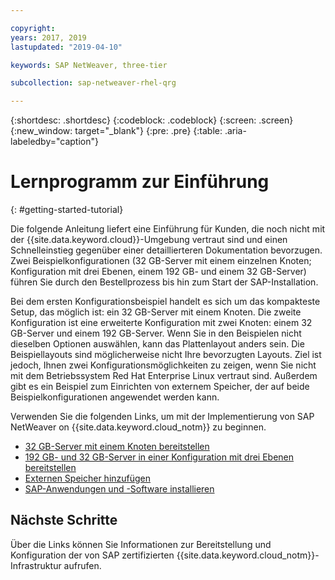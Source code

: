 ```yaml
---

copyright:
years: 2017, 2019
lastupdated: "2019-04-10"

keywords: SAP NetWeaver, three-tier

subcollection: sap-netweaver-rhel-qrg

---
```


{:shortdesc: .shortdesc}
{:codeblock: .codeblock}
{:screen: .screen}
{:new_window: target="_blank"}
{:pre: .pre}
{:table: .aria-labeledby="caption"}

# Lernprogramm zur Einführung
{: #getting-started-tutorial}

Die folgende Anleitung liefert eine Einführung für Kunden, die noch nicht mit der {{site.data.keyword.cloud}}-Umgebung vertraut sind und einen Schnelleinstieg gegenüber einer detaillierteren Dokumentation bevorzugen. Zwei Beispielkonfigurationen (32 GB-Server mit einem einzelnen Knoten; Konfiguration mit drei Ebenen, einem 192 GB- und einem 32 GB-Server) führen Sie durch den Bestellprozess bis hin zum Start der SAP-Installation.

Bei dem ersten Konfigurationsbeispiel handelt es sich um das kompakteste Setup, das möglich ist: ein 32 GB-Server mit einem Knoten. Die zweite Konfiguration ist eine erweiterte Konfiguration mit zwei Knoten: einem 32 GB-Server und einem 192 GB-Server. Wenn Sie in den Beispielen nicht dieselben Optionen auswählen, kann das Plattenlayout anders sein. Die Beispiellayouts sind möglicherweise nicht Ihre bevorzugten Layouts. Ziel ist jedoch, Ihnen zwei Konfigurationsmöglichkeiten zu zeigen, wenn Sie nicht mit dem Betriebssystem Red Hat Enterprise Linux vertraut sind. Außerdem gibt es ein Beispiel zum Einrichten von externem Speicher, der auf beide Beispielkonfigurationen angewendet werden kann.

Verwenden Sie die folgenden Links, um mit der Implementierung von SAP NetWeaver on {{site.data.keyword.cloud_notm}} zu beginnen.

  * [32 GB-Server mit einem Knoten bereitstellen](/docs/infrastructure/sap-netweaver-rhel-qrg?topic=sap-netweaver-rhel-qrg-provisioning-a-32-gb-single-node-server#install_32GB)
  * [192 GB- und 32 GB-Server in einer Konfiguration mit drei Ebenen bereitstellen](/docs/infrastructure/sap-netweaver-rhel-qrg?topic=sap-netweaver-rhel-qrg-install-256GB#install-256GB)
  * [Externen Speicher hinzufügen](/docs/infrastructure/sap-netweaver-rhel-qrg?topic=sap-netweaver-rhel-qrg-storage#storage)
  * [SAP-Anwendungen und -Software installieren](/docs/infrastructure/sap-netweaver-rhel-qrg?topic=sap-netweaver-rhel-qrg-install_landscape#install_landscape)

## Nächste Schritte

Über die Links können Sie Informationen zur Bereitstellung und Konfiguration der von SAP zertifizierten {{site.data.keyword.cloud_notm}}-Infrastruktur aufrufen.
